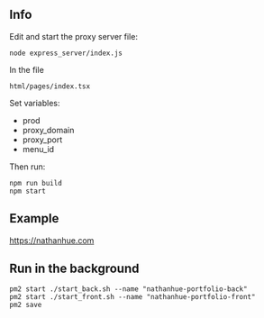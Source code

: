 ## Info

Edit and start the proxy server file:  

	node express_server/index.js  

In the file  
 
	html/pages/index.tsx  

Set variables:  
 - prod  
 - proxy_domain  
 - proxy_port  
 - menu_id  

Then run:
    
	npm run build      
	npm start    

## Example  

https://nathanhue.com


## Run in the background

	pm2 start ./start_back.sh --name "nathanhue-portfolio-back"  
	pm2 start ./start_front.sh --name "nathanhue-portfolio-front"  
	pm2 save
